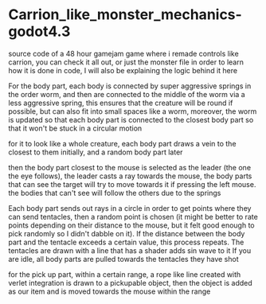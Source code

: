 # Carrion_like_monster_mechanics-godot4.3
source code of a 48 hour gamejam game where i remade controls like carrion, you can check it all out, or just the monster file in order to learn how it is done in code, I will also be explaining the logic behind it here

For the body part, each body is connected by super aggressive springs in the order worm, and then are connected to the middle of the worm via a less aggressive spring, this ensures that the creature will be round if possible, but can also fit into small spaces like a worm, moreover, the worm is updated so that each body part is connected to the closest body part so that it won't be stuck in a circular motion

for it to look like a whole creature, each body part draws a vein to the closest to them initially, and a random body part later

then the body part closest to the mouse is selected as the leader (the one the eye follows), the leader casts a ray towards the mouse, the body parts that can see the target will try to move towards it if pressing the left mouse. the bodies that can't see will follow the others due to the springs

Each body part sends out rays in a circle in order to get points where they can send tentacles, then a random point is chosen (it might be better to rate points depending on their distance to the mouse, but it felt good enough to pick randomly so I didn't dabble on it). If the distance between the body part and the tentacle exceeds a certain value, this process repeats. The tentacles are drawn with a line that has a shader adds sin wave to it
If you are idle, all body parts are pulled towards the tentacles they have shot

for the pick up part, within a certain range, a rope like line created with verlet integration is drawn to a pickupable object, then the object is added as our item and is moved towards the mouse within the range
